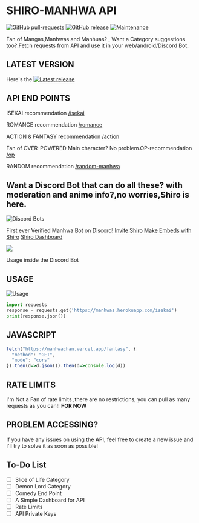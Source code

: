 # SHIRO-MANHWA API
[![GitHub pull-requests](https://img.shields.io/github/issues-pr/sireeshdevaraj/SHIRO-MANHWA-API.svg)](https://GitHub.com/Naereen/StrapDown.js/pull/)
[![GitHub release](https://img.shields.io/github/release/sireeshdevaraj/SHIRO-MANHWA-API.svg)](https://GitHub.com/sireeshdevaraj/SHIRO-MANHWA-API/releases/)
[![Maintenance](https://img.shields.io/badge/Maintained%3F-yes-green.svg)](https://GitHub.com/sireeshdevaraj/SHIRO-MANHWA-API/graphs/commit-activity)

Fan of Mangas,Manhwas and Manhuas? , Want a Category suggestions too?.Fetch requests from API and use it in your web/android/Discord Bot.

## LATEST VERSION

Here's the [![Latest release](https://badgen.net/github/release/sireeshdevaraj/SHIRO-MANHWA-API)](https://manhwachan.vercel.app/)




## API END POINTS
ISEKAI recommendation [/isekai](https://manhwachan.vercel.app/isekai)

ROMANCE recommendation [/romance](https://manhwachan.vercel.app/romance)

ACTION & FANTASY recommendation [/action](https://manhwachan.vercel.app/action)

Fan of OVER-POWERED Main character? No problem.OP-recommendation [/op](https://manhwachan.vercel.app/op)

RANDOM recommendation [/random-manhwa](https://manhwachan.vercel.app/random-manhwa)

## Want a Discord Bot that can do all these? with moderation and anime info?,no worries,Shiro is here.
![Discord Bots](https://top.gg/api/widget/909026192785551371.svg)


First ever Verified Manhwa Bot on Discord!
[Invite Shiro](https://top.gg/bot/909026192785551371)
[Make Embeds with Shiro](https://shiromanhwa.me/embed)
[Shiro Dashboard](https://shiromanhwa.me/)

![](https://user-images.githubusercontent.com/65805722/146648535-e1011b6c-8573-4675-a823-a80ea46cfec4.png)

Usage inside the Discord Bot

## USAGE
![Usage](https://i.imgur.com/bXWY0Jp.gif)
```python
import requests
response = requests.get('https://manhwas.herokuapp.com/isekai')
print(response.json())
```

## JAVASCRIPT
```js
fetch("https://manhwachan.vercel.app/fantasy", {
  "method": "GET",
  "mode": "cors"
}).then(d=>d.json()).then(d=>console.log(d))
```


## RATE LIMITS
I'm Not a Fan of rate limits ,there are no restrictions, you can pull  as many requests as you can!! **FOR NOW**

## PROBLEM ACCESSING?

If you have any issues on using the API, feel free to create a new issue and I'll try to solve it as soon as possible!


## To-Do List
- [ ] Slice of Life Category
- [ ] Demon Lord Category
- [ ] Comedy End Point
- [ ] A Simple Dashboard for API
- [ ] Rate Limits
- [ ] API Private Keys
